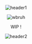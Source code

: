 <p align="center">
 <img src="https://files.catbox.moe/f9m7ml.png" alt="header1">
</p>

<p align="center">
 <img src="https://files.catbox.moe/k7t8cz.gif" alt="wbruh">
</p>

<p align="center">
  WIP !
</p>

<p align="center">
 <img src="https://files.catbox.moe/0y6ks3.png" alt="header2">
</p>
